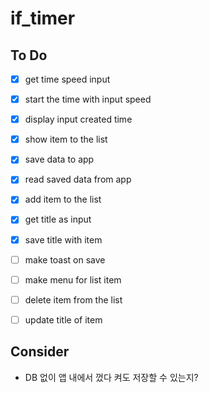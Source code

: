 # if_timer

## To Do

- [x] get time speed input
- [x] start the time with input speed
- [x] display input created time
- [x] show item to the list
- [x] save data to app
- [x] read saved data from app
- [x] add item to the list
- [x] get title as input
- [x] save title with item
- [ ] make toast on save
- [ ] make menu for list item
- [ ] delete item from the list
- [ ] update title of item


## Consider
- DB 없이 앱 내에서 껐다 켜도 저장할 수 있는지?
